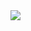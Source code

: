 <a href="https://github.com/Scorpgodwest">
  <img align="center" src="https://github-readme-stats.anuraghazra1.vercel.app/api?username=Scorpgodwest&show_icons=true&count_private=true&theme=dark">
</a>
<br>
